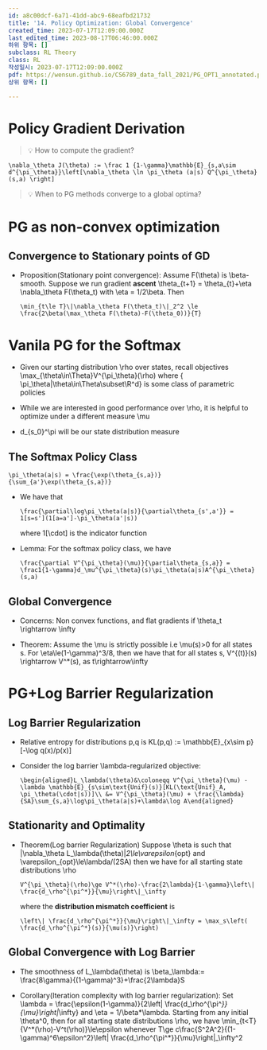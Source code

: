 ```yaml
---
id: a8c00dcf-6a71-41dd-abc9-68eafbd21732
title: '14. Policy Optimization: Global Convergence'
created_time: 2023-07-17T12:09:00.000Z
last_edited_time: 2023-08-17T06:46:00.000Z
하위 항목: []
subclass: RL Theory
class: RL
작성일시: 2023-07-17T12:09:00.000Z
pdf: https://wensun.github.io/CS6789_data_fall_2021/PG_OPT1_annotated.pdf
상위 항목: []

---
```


# Policy Gradient Derivation

> 💡 How to compute the gradient?

```undefined
\nabla_\theta J(\theta) := \frac 1 {1-\gamma}\mathbb{E}_{s,a\sim d^{\pi_\theta}}\left[\nabla_\theta \ln \pi_\theta (a|s) Q^{\pi_\theta}(s,a) \right]
```

> 💡 When to PG methods converge to a global optima?

# PG as non-convex optimization

## Convergence to Stationary points of GD

*   Proposition(Stationary point convergence): Assume F(\theta) is \beta-smooth. Suppose we run gradient **ascent** \theta\_{t+1} = \theta\_{t}+\eta \nabla\_\theta F(\theta\_t) with \eta = 1/2\beta. Then

    ```undefined
    \min_{t\le T}\|\nabla_\theta F(\theta_t)\|_2^2 \le \frac{2\beta(\max_\theta F(\theta)-F(\theta_0))}{T}
    ```

# Vanila PG for the Softmax

*   Given our starting distribution \rho over states, recall objectives \max\_{\theta\in\Theta}V^{\pi\_\theta}(\rho) where { \pi\_\theta|\theta\in\Theta\subset\R^d} is some class of parametric policies

*   While we are interested in good performance over \rho, it is helpful to optimize under a different measure \mu

*   d\_{s\_0}^\pi will be our state distribution measure

## The Softmax Policy Class

```undefined
\pi_\theta(a|s) = \frac{\exp(\theta_{s,a})}{\sum_{a'}\exp(\theta_{s,a})}
```

*   We have that

    ```undefined
    \frac{\partial\log\pi_\theta(a|s)}{\partial\theta_{s',a'}} = 1[s=s'](1[a=a']-\pi_\theta(a'|s))
    ```

    where 1\[\cdot] is the indicator function

*   Lemma: For the softmax policy class, we have

    ```undefined
    \frac{\partial V^{\pi_\theta}(\mu)}{\partial\theta_{s,a}} = \frac1{1-\gamma}d_\mu^{\pi_\theta}(s)\pi_\theta(a|s)A^{\pi_\theta}(s,a)
    ```

## Global Convergence

*   Concerns: Non convex functions, and flat gradients if \theta\_t \rightarrow \infty

*   Theorem: Assume the \mu is strictly possible i.e \mu(s)>0 for all states s. For \eta\le(1-\gamma)^3/8, then we have that for all states s, V^{(t)}(s) \rightarrow V^\*(s), as t\rightarrow\infty

# PG+Log Barrier Regularization

## Log Barrier Regularization

*   Relative entropy for distributions p,q is KL(p,q) := \mathbb{E}\_{x\sim p}\[-\log q(x)/p(x)]

*   Consider the log barrier \lambda-regularized objective:

    ```undefined
    \begin{aligned}L_\lambda(\theta)&\coloneqq V^{\pi_\theta}(\mu) - \lambda \mathbb{E}_{s\sim\text{Unif}(s)}[KL(\text{Unif}_A, \pi_\theta(\cdot|s))]\\ &= V^{\pi_\theta}(\mu) + \frac{\lambda}{SA}\sum_{s,a}\log\pi_\theta(a|s)+\lambda\log A\end{aligned}
    ```

## Stationarity and Optimality

*   Theorem(Log barrier Regularization) Suppose \theta is such that |\nabla\_\theta L\_\lambda(\theta)|*2\le\varepsilon*{opt} and \varepsilon\_{opt}\le\lambda/(2SA) then we have for all starting state distributions \rho

    ```undefined
    V^{\pi_\theta}(\rho)\ge V^*(\rho)-\frac{2\lambda}{1-\gamma}\left\| \frac{d_\rho^{\pi^*}}{\mu}\right\|_\infty
    ```

    where the **distribution mismatch coefficient** is

    ```undefined
    \left\| \frac{d_\rho^{\pi^*}}{\mu}\right\|_\infty = \max_s\left( \frac{d_\rho^{\pi^*}(s)}{\mu(s)}\right)
    ```

## Global Convergence with Log Barrier

*   The smoothness of L\_\lambda(\theta) is \beta\_\lambda:= \frac{8\gamma}{(1-\gamma)^3}+\frac{2\lambda}S

*   Corollary(Iteration complexity with log barrier regularization): Set \lambda = \frac{\epsilon(1-\gamma)}{2\left| \frac{d\_\rho^{\pi^*}}{\mu}\right|*\infty} and \eta = 1/\beta*\lambda. Starting from any initial \theta^0, then for all starting state distributions \rho, we have \min\_{t\<T}{V^*(\rho)-V^t(\rho)}\le\epsilon whenever T\ge c\frac{S^2A^2}{(1-\gamma)^6\epsilon^2}\left| \frac{d\_\rho^{\pi^\*}}{\mu}\right|\_\infty^2
